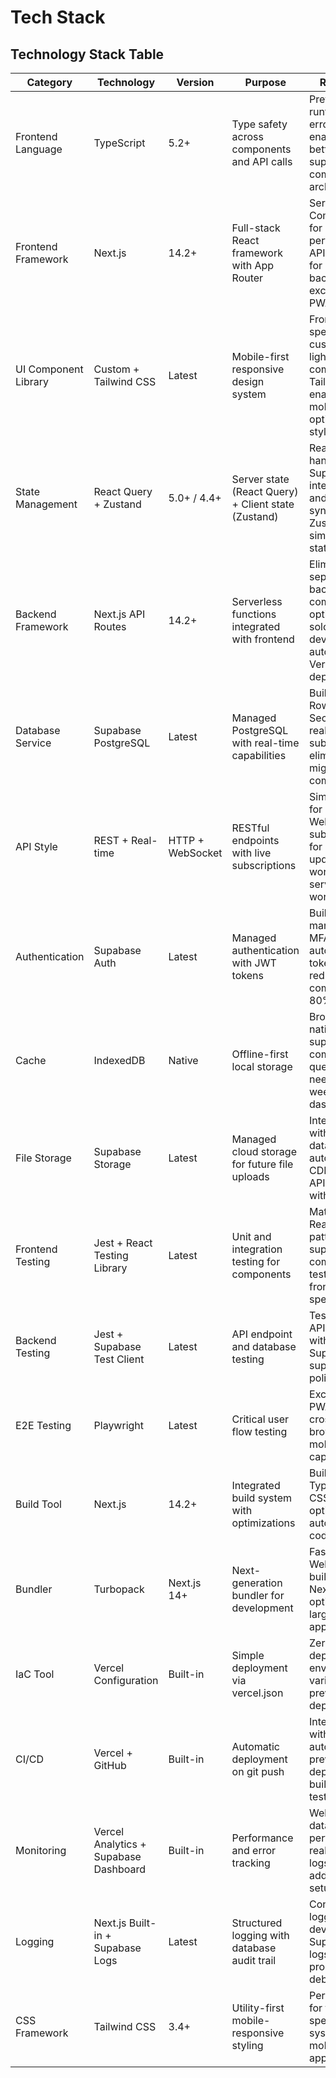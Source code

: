 # Tech Stack

## Technology Stack Table

| Category | Technology | Version | Purpose | Rationale |
|----------|------------|---------|---------|-----------|
| Frontend Language | TypeScript | 5.2+ | Type safety across components and API calls | Prevents runtime errors and enables better IDE support for component architecture |
| Frontend Framework | Next.js | 14.2+ | Full-stack React framework with App Router | Server Components for performance, API Routes for serverless backend, excellent PWA support |
| UI Component Library | Custom + Tailwind CSS | Latest | Mobile-first responsive design system | Front-end spec requires custom lightweight components, Tailwind enables rapid mobile-optimized styling |
| State Management | React Query + Zustand | 5.0+ / 4.4+ | Server state (React Query) + Client state (Zustand) | React Query handles Supabase integration and offline sync, Zustand for simple local state |
| Backend Framework | Next.js API Routes | 14.2+ | Serverless functions integrated with frontend | Eliminates separate backend complexity, optimal for solo developer, automatic Vercel deployment |
| Database Service | Supabase PostgreSQL | Latest | Managed PostgreSQL with real-time capabilities | Built-in auth, Row Level Security, real-time subscriptions, eliminates migration complexity |
| API Style | REST + Real-time | HTTP + WebSocket | RESTful endpoints with live subscriptions | Simple REST for mutations, WebSocket subscriptions for live updates, works with service workers |
| Authentication | Supabase Auth | Latest | Managed authentication with JWT tokens | Built-in user management, MFA support, automatic token refresh, reduces auth complexity by 80% |
| Cache | IndexedDB | Native | Offline-first local storage | Browser-native, supports complex queries needed for weekly dashboard |
| File Storage | Supabase Storage | Latest | Managed cloud storage for future file uploads | Integrated with database, automatic CDN, simple API, scales with usage |
| Frontend Testing | Jest + React Testing Library | Latest | Unit and integration testing for components | Matches React patterns, supports component testing from front-end spec |
| Backend Testing | Jest + Supabase Test Client | Latest | API endpoint and database testing | Tests Next.js API routes with Supabase, supports RLS policy testing |
| E2E Testing | Playwright | Latest | Critical user flow testing | Excellent PWA support, cross-browser mobile testing capabilities |
| Build Tool | Next.js | 14.2+ | Integrated build system with optimizations | Built-in TypeScript, CSS, image optimization, automatic code splitting |
| Bundler | Turbopack | Next.js 14+ | Next-generation bundler for development | Faster than Webpack, built into Next.js, optimal for large applications |
| IaC Tool | Vercel Configuration | Built-in | Simple deployment via vercel.json | Zero-config deployment, environment variables, preview deployments |
| CI/CD | Vercel + GitHub | Built-in | Automatic deployment on git push | Integrated with Vercel, automatic preview deployments, built-in testing |
| Monitoring | Vercel Analytics + Supabase Dashboard | Built-in | Performance and error tracking | Web vitals, database performance, real-time logs, no additional setup |
| Logging | Next.js Built-in + Supabase Logs | Latest | Structured logging with database audit trail | Console logging for development, Supabase logs for production debugging |
| CSS Framework | Tailwind CSS | 3.4+ | Utility-first mobile-responsive styling | Perfect match for front-end spec design system and mobile-first approach |
